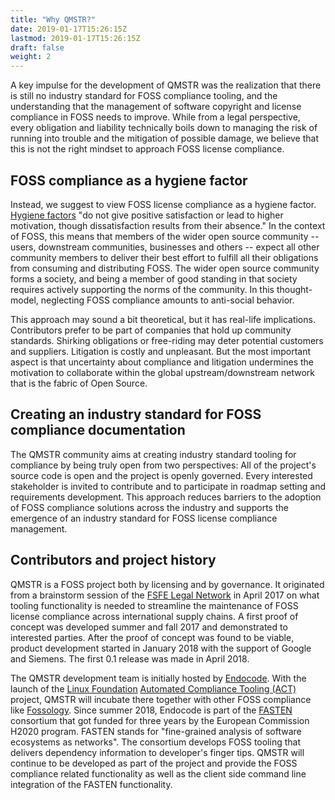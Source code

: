 ```yaml
---
title: "Why QMSTR?"
date: 2019-01-17T15:26:15Z
lastmod: 2019-01-17T15:26:15Z
draft: false
weight: 2
---
```


A key impulse for the development of QMSTR was the realization that
there is still no industry standard for FOSS compliance tooling, and
the understanding that the management of software copyright and
license compliance in FOSS needs to improve. While from a legal
perspective, every obligation and liability technically boils down to
managing the risk of running into trouble and the mitigation of
possible damage, we believe that this is not the right mindset to
approach FOSS license compliance.

## FOSS compliance as a hygiene factor

Instead, we suggest to view FOSS license compliance as a hygiene
factor. [Hygiene factors](https://en.wikipedia.org/wiki/Two-factor_theory) "do
not give positive satisfaction or lead to higher motivation, though
dissatisfaction results from their absence." In the context of FOSS,
this means that members of the wider open source community -- users,
downstream communities, businesses and others -- expect all other
community members to deliver their best effort to fulfill all their
obligations from consuming and distributing FOSS. The wider open
source community forms a society, and being a member of good standing
in that society requires actively supporting the norms of the
community. In this thought-model, neglecting FOSS compliance amounts
to anti-social behavior.

This approach may sound a bit theoretical, but it has real-life
implications. Contributors prefer to be part of companies that hold up
community standards. Shirking obligations or free-riding may deter
potential customers and suppliers. Litigation is costly and
unpleasant. But the most important aspect is that uncertainty about
compliance and litigation undermines the motivation to collaborate
within the global upstream/downstream network that is the fabric of
Open Source.

## Creating an industry standard for FOSS compliance documentation

The QMSTR community aims at creating industry standard tooling for
compliance by being truly open from two perspectives: All of the
project's source code is open and the project is openly
governed. Every interested stakeholder is invited to contribute and to
participate in roadmap setting and requirements development. This
approach reduces barriers to the adoption of FOSS compliance solutions
across the industry and supports the emergence of an industry standard
for FOSS license compliance management.

## Contributors and project history

QMSTR is a FOSS project both by licensing and by governance. It
originated from a brainstorm session of
the [FSFE Legal Network](https://fsfe.org/activities/ftf/ln.en.html)
in April 2017 on what tooling functionality is needed to streamline
the maintenance of FOSS license compliance across international supply
chains. A first proof of concept was developed summer and fall 2017
and demonstrated to interested parties. After the proof of concept was
found to be viable, product development started in January 2018 with
the support of Google and Siemens. The first 0.1 release was made in
April 2018.

The QMSTR development team is initially hosted
by [Endocode](https://endocode.com). With the launch of
the
[Linux Foundation](https://www.linuxfoundation.org) [Automated Compliance Tooling (ACT)](https://www.linuxfoundation.org/press-release/2018/12/the-linux-foundation-to-launch-new-tooling-project-to-improve-open-source-compliance/) project,
QMSTR will incubate there together with other FOSS compliance
like [Fossology](https://www.fossology.org/). Since summer 2018,
Endocode is part of the [FASTEN](https://www.fasten-project.eu/)
consortium that got funded for three years by the European Commission
H2020 program. FASTEN stands for "fine-grained analysis of software
ecosystems as networks". The consortium develops FOSS tooling that
delivers dependency information to developer's finger tips. QMSTR will
continue to be developed as part of the project and provide the FOSS
compliance related functionality as well as the client side command
line integration of the FASTEN functionality.
